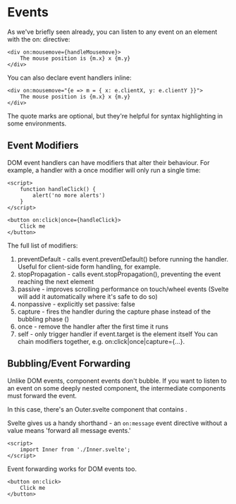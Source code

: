 # Events
As we've briefly seen already, you can listen to any event on an element with the on: directive:
```
<div on:mousemove={handleMousemove}>
	The mouse position is {m.x} x {m.y}
</div>
```

You can also declare event handlers inline:
```
<div on:mousemove="{e => m = { x: e.clientX, y: e.clientY }}">
	The mouse position is {m.x} x {m.y}
</div>
```
The quote marks are optional, but they're helpful for syntax highlighting in some environments.

## Event Modifiers
DOM event handlers can have modifiers that alter their behaviour. For example, a handler with a once modifier will only run a single time:
```
<script>
	function handleClick() {
		alert('no more alerts')
	}
</script>

<button on:click|once={handleClick}>
	Click me
</button>
```
The full list of modifiers:
1. preventDefault - calls event.preventDefault() before running the handler. Useful for client-side form handling, for example.
1. stopPropagation - calls event.stopPropagation(), preventing the event reaching the next element
1. passive - improves scrolling performance on touch/wheel events (Svelte will add it automatically where it's safe to do so)
1. nonpassive - explicitly set passive: false
1. capture - fires the handler during the capture phase instead of the bubbling phase ()
1. once - remove the handler after the first time it runs
1. self - only trigger handler if event.target is the element itself
You can chain modifiers together, e.g. on:click|once|capture={...}.

## Bubbling/Event Forwarding
Unlike DOM events, component events don't bubble. If you want to listen to an event on some deeply nested component, the intermediate components must forward the event.

In this case, there's an Outer.svelte component that contains <Inner/>.

Svelte gives us a handy shorthand - an `on:message` event directive without a value means 'forward all message events.'
```
<script>
	import Inner from './Inner.svelte';
</script>
```

Event forwarding works for DOM events too.
```
<button on:click>
	Click me
</button>
````